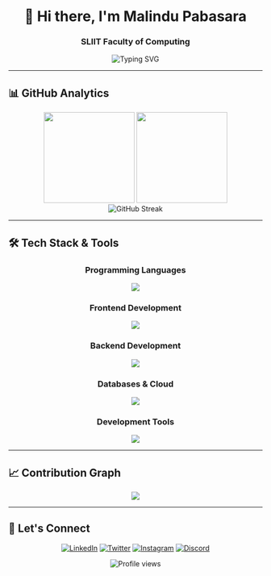<div align="center">
  
# 👋 Hi there, I'm **Malindu Pabasara**
### SLIIT Faculty of Computing
<img src="https://readme-typing-svg.herokuapp.com?font=Fira+Code&pause=1000&color=36BCF7&center=true&vCenter=true&width=435&lines=Full-Stack+Developer;Tech+Enthusiast;Problem+Solver;Always+Learning" alt="Typing SVG" />

</div>

---

## 📊 GitHub Analytics

<div align="center">
  <img height="180em" src="https://github-readme-stats.vercel.app/api?username=Malindup2&show_icons=true&theme=tokyonight&include_all_commits=true&count_private=true"/>
  <img height="180em" src="https://github-readme-stats.vercel.app/api/top-langs/?username=Malindup2&layout=compact&langs_count=8&theme=tokyonight"/>
</div>

<div align="center">
  <img src="https://github-readme-streak-stats.herokuapp.com/?user=Malindup2&theme=tokyonight&hide_border=true" alt="GitHub Streak" />
</div>

---

## 🛠️ Tech Stack & Tools

<div align="center">

### Programming Languages
<img src="https://skillicons.dev/icons?i=java,python,javascript,typescript,cpp,c,kotlin,r&theme=dark" />

### Frontend Development
<img src="https://skillicons.dev/icons?i=react,nextjs,html,css,bootstrap,tailwind,figma&theme=dark" />

### Backend Development
<img src="https://skillicons.dev/icons?i=nodejs,expressjs,spring&theme=dark" />

### Databases & Cloud
<img src="https://skillicons.dev/icons?i=mongodb,mysql&theme=dark" />

### Development Tools
<img src="https://skillicons.dev/icons?i=git,github,vscode,visualstudio,androidstudio,eclipse,postman,linux&theme=dark" />

</div>

---

## 📈 Contribution Graph

<div align="center">
  <img src="https://github-readme-activity-graph.vercel.app/graph?username=Malindup2&theme=tokyo-night&hide_border=true&area=true" />
</div>

---

## 🤝 Let's Connect

<div align="center">

[![LinkedIn](https://img.shields.io/badge/LinkedIn-0077B5?style=for-the-badge&logo=linkedin&logoColor=white)](https://www.linkedin.com/in/malindu-pabasara-887315261/)
[![Twitter](https://img.shields.io/badge/Twitter-1DA1F2?style=for-the-badge&logo=twitter&logoColor=white)](https://twitter.com/malindu_p)
[![Instagram](https://img.shields.io/badge/Instagram-E4405F?style=for-the-badge&logo=instagram&logoColor=white)](https://www.instagram.com/malindu_p2/)
[![Discord](https://img.shields.io/badge/Discord-7289DA?style=for-the-badge&logo=discord&logoColor=white)](https://discord.gg/malindu_p)

</div>

<div align="center">
<img src="https://komarev.com/ghpvc/?username=Malindup2&label=Profile%20views&color=0e75b6&style=flat" alt="Profile views" />
</div>
